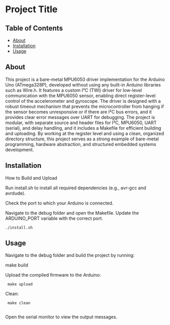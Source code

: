 # Project Title

## Table of Contents

- [About](#about)
- [Installation](#installations)
- [Usage](#usage)

## About <a name = "about"></a>

This project is a bare-metal MPU6050 driver implementation for the Arduino Uno (ATmega328P), developed without using any built-in Arduino libraries such as Wire.h. It features a custom I²C (TWI) driver for low-level communication with the MPU6050 sensor, enabling direct register-level control of the accelerometer and gyroscope. The driver is designed with a robust timeout mechanism that prevents the microcontroller from hanging if the sensor becomes unresponsive or if there are I²C bus errors, and it provides clear error messages over UART for debugging. The project is modular, with separate source and header files for I²C, MPU6050, UART (serial), and delay handling, and it includes a Makefile for efficient building and uploading. By working at the register level and using a clean, organized directory structure, this project serves as a strong example of bare-metal programming, hardware abstraction, and structured embedded systems development.


## Installation <a name = "installations"></a>

How to Build and Upload

Run install.sh to install all required dependencies (e.g., avr-gcc and avrdude).

Check the port to which your Arduino is connected.

Navigate to the debug folder and open the Makefile. Update the ARDUINO_PORT variable with the correct port.

```
./install.sh

```

## Usage <a name = "usage"></a>

Navigate to the debug folder and build the project by running:

 make build 

Upload the compiled firmware to the Arduino:

```
 make upload 

```
Clean:

```
 make clean 
 
```
Open the serial monitor to view the output messages.

